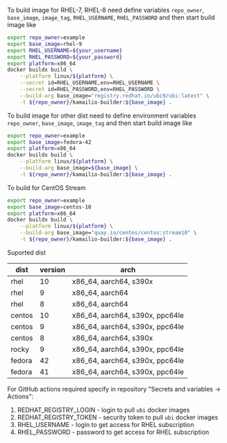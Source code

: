 To build image for RHEL-7, RHEL-8 need define variables `repo_owner`, `base_image`, `image_tag`, `RHEL_USERNAME`, `RHEL_PASSWORD` and
then start build image like

```sh
export repo_owner=example
export base_image=rhel-9
export RHEL_USERNAME=${your_username}
export RHEL_PASSWORD=${your_password}
export platform=x86_64
docker buildx build \
    --platform linux/${platform} \
    --secret id=RHEL_USERNAME,env=RHEL_USERNAME \
    --secret id=RHEL_PASSWORD,env=RHEL_PASSWORD \
    --build-arg base_image="registry.redhat.io/ubi9/ubi:latest" \
    -t ${repo_owner}/kamailio-builder:${base_image} .
```

To build image for other dist need to define environment variables `repo_owner`, `base_image`, `image_tag` and then start build image like

```sh
export repo_owner=example
export base_image=fedora-42
export platform=x86_64
docker buildx build \
    --platform linux/${platform} \
    --build-arg base_image=${base_image} \
    -t ${repo_owner}/kamailio-builder:${base_image} .
```

To build for CentOS Stream
```sh
export repo_owner=example
export base_image=centos-10
export platform=x86_64
docker buildx build \
    --platform linux/${platform} \
    --build-arg base_image="quay.io/centos/centos:stream10" \
    -t ${repo_owner}/kamailio-builder:${base_image} .
```

Suported dist

| dist                | version | arch                          |
|---------------------|---------|--------------------------------
| rhel                | 10      |x86_64, aarch64, s390x         |
| rhel                | 9       |x86_64, aarch64                |
| rhel                | 8       |x86_64, aarch64                |
| centos              | 10      |x86_64, aarch64, s390x, ppc64le|
| centos              | 9       |x86_64, aarch64, s390x, ppc64le|
| centos              | 8       |x86_64, aarch64, s390x         |
| rocky               | 9       |x86_64, aarch64, s390x, ppc64le|
| fedora              | 42      |x86_64, aarch64, s390x, ppc64le|
| fedora              | 41      |x86_64, aarch64, s390x, ppc64le|

For GitHub actions required specify in repository "Secrets and variables -> Actions":
1. REDHAT_REGISTRY_LOGIN - login to pull `ubi` docker images
2. REDHAT_REGISTRY_TOKEN - security token to pull `ubi` docker images
3. RHEL_USERNAME - login to get access for RHEL subscription
4. RHEL_PASSWORD - password to get access for RHEL subscription
